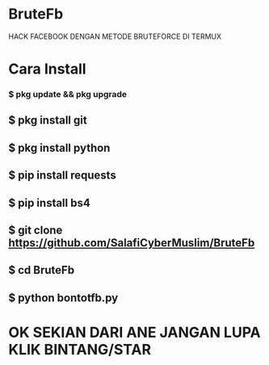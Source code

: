 # BruteFb
HACK FACEBOOK DENGAN METODE BRUTEFORCE DI TERMUX
# Cara Install
### $ pkg update && pkg upgrade
## $ pkg install git
## $ pkg install python
## $ pip install requests
## $ pip install bs4
## $ git clone https://github.com/SalafiCyberMuslim/BruteFb
## $ cd BruteFb
## $ python bontotfb.py
# OK SEKIAN DARI ANE JANGAN LUPA KLIK BINTANG/STAR
